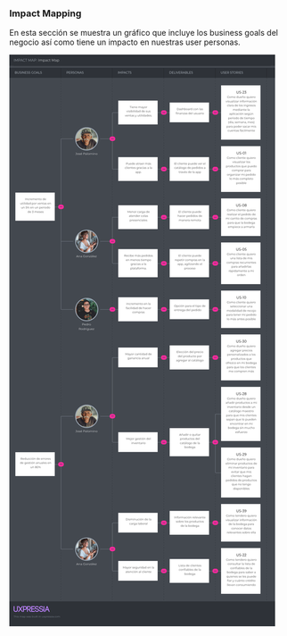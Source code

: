 <div style="page-break-before: always;">

### Impact Mapping
En esta sección se muestra un gráfico que incluye los business goals del negocio así como tiene un impacto en nuestras user personas.

<img src="../../../img/requirements/impact_map.png">
